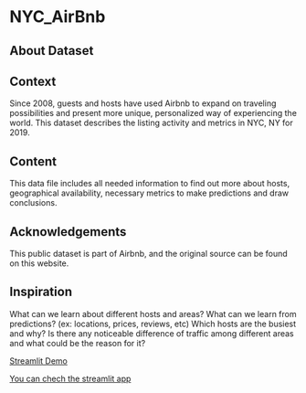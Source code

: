 # NYC_AirBnb
## About Dataset
## Context
Since 2008, guests and hosts have used Airbnb to expand on traveling possibilities and present more unique, personalized way of experiencing the world. This dataset describes the listing activity and metrics in NYC, NY for 2019.

## Content
This data file includes all needed information to find out more about hosts, geographical availability, necessary metrics to make predictions and draw conclusions.

## Acknowledgements
This public dataset is part of Airbnb, and the original source can be found on this website.

## Inspiration
What can we learn about different hosts and areas?
What can we learn from predictions? (ex: locations, prices, reviews, etc)
Which hosts are the busiest and why?
Is there any noticeable difference of traffic among different areas and what could be the reason for it?

[Streamlit Demo](https://nyc-airbnb.streamlit.app/)

<p><a href="https://nyc-airbnb.streamlit.app/">You can chech the streamlit app</a></p>
